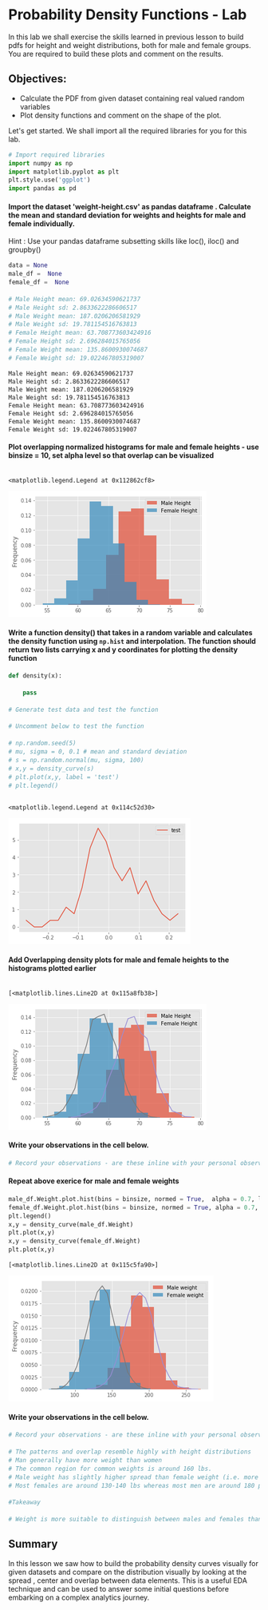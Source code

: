 
# Probability Density Functions - Lab

In this lab we shall exercise the skills learned in previous lesson to build pdfs for height and weight distributions, both for male and female groups. You are required to build these plots and comment on the results.

## Objectives:

* Calculate the PDF from given dataset containing real valued random variables
* Plot density functions and comment on the shape of the plot. 

Let's get started. We shall import all the required libraries for you for this lab. 


```python
# Import required libraries
import numpy as np
import matplotlib.pyplot as plt
plt.style.use('ggplot')
import pandas as pd 
```

#### Import the dataset 'weight-height.csv' as pandas dataframe . Calculate the mean and standard deviation for weights and heights for male and female individually. 

Hint : Use your pandas dataframe subsetting skills like loc(), iloc() and groupby()


```python
data = None
male_df =  None
female_df =  None

# Male Height mean: 69.02634590621737
# Male Height sd: 2.8633622286606517
# Male Weight mean: 187.0206206581929
# Male Weight sd: 19.781154516763813
# Female Height mean: 63.708773603424916
# Female Height sd: 2.696284015765056
# Female Weight mean: 135.8600930074687
# Female Weight sd: 19.022467805319007
```

    Male Height mean: 69.02634590621737
    Male Height sd: 2.8633622286606517
    Male Weight mean: 187.0206206581929
    Male Weight sd: 19.781154516763813
    Female Height mean: 63.708773603424916
    Female Height sd: 2.696284015765056
    Female Weight mean: 135.8600930074687
    Female Weight sd: 19.022467805319007


#### Plot overlapping normalized histograms for male and female heights - use binsize = 10, set alpha level so that overlap can be visualized 


```python

```




    <matplotlib.legend.Legend at 0x112862cf8>




![png](index_files/index_5_1.png)


#### Write a function density() that takes in a random variable and calculates the density function using `np.hist` and interpolation. The function should return two lists carrying x and y coordinates for plotting the density function


```python
def density(x):
    
    pass

# Generate test data and test the function

# Uncomment below to test the function

# np.random.seed(5)
# mu, sigma = 0, 0.1 # mean and standard deviation
# s = np.random.normal(mu, sigma, 100)
# x,y = density_curve(s)
# plt.plot(x,y, label = 'test')
# plt.legend()
```


```python

```




    <matplotlib.legend.Legend at 0x114c52d30>




![png](index_files/index_8_1.png)


#### Add Overlapping density plots for male and female heights to the histograms plotted earlier


```python

```




    [<matplotlib.lines.Line2D at 0x115a8fb38>]




![png](index_files/index_10_1.png)


#### Write your observations in the cell below.


```python
# Record your observations - are these inline with your personal observations?


```

#### Repeat above exerice for male and female weights


```python
male_df.Weight.plot.hist(bins = binsize, normed = True,  alpha = 0.7, label ="Male weight");
female_df.Weight.plot.hist(bins = binsize, normed = True, alpha = 0.7, label = 'Female weight');
plt.legend()
x,y = density_curve(male_df.Weight)
plt.plot(x,y)
x,y = density_curve(female_df.Weight)
plt.plot(x,y)
```




    [<matplotlib.lines.Line2D at 0x115c5fa90>]




![png](index_files/index_14_1.png)


#### Write your observations in the cell below.


```python
# Record your observations - are these inline with your personal observations?

# The patterns and overlap resemble highly with height distributions
# Man generally have more weight than women
# The common region for common weights is around 160 lbs. 
# Male weight has slightly higher spread than female weight (i.e. more variation)
# Most females are around 130-140 lbs whereas most men are around 180 pounds. 

#Takeaway

# Weight is more suitable to distinguish between males and females than height
```

## Summary

In this lesson we saw how to build the probability density curves visually for given datasets and compare on the distribution visually by looking at the spread , center and overlap between data elements. This is a useful EDA technique and can be used to answer some initial questions before embarking on a complex analytics journey.
